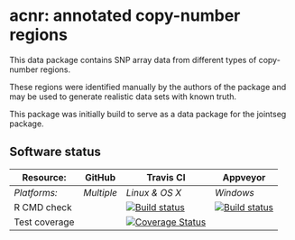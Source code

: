 # acnr: annotated copy-number regions

This data package contains SNP array data from different types of copy-number regions.  

These regions were identified manually by the authors of the package and may be used to generate realistic data sets with known truth.

This package was initially build to serve as a data package for the jointseg package.


## Software status

| Resource:     | GitHub        | Travis CI      | Appveyor         |
| ------------- | ------------------- | -------------- | ---------------- |
| _Platforms:_  | _Multiple_          | _Linux & OS X_ | _Windows_        |
| R CMD check  | | <a href="https://travis-ci.org/mpierrejean/acnr"><img src="https://travis-ci.org/mpierrejean/acnr.svg" alt="Build status"></a> | <a href="https://ci.appveyor.com/project/mpierrejean/acnr"><img src="https://ci.appveyor.com/api/projects/status/github/mpierrejean/acnr?svg=true" alt="Build status"></a> |
| Test coverage | | <a href="https://codecov.io/gh/mpierrejean/acnr"><img src="https://codecov.io/gh/mpierrejean/acnr/branch/master/graph/badge.svg" alt="Coverage Status"/></a> | |
